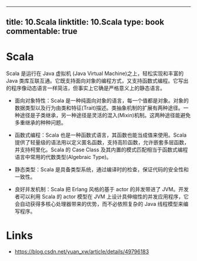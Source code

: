 
---
title: 10.Scala
linktitle: 10.Scala
type: book
commentable: true
---

# Scala

Scala 是运行在 Java 虚拟机 (Java Virtual Machine)之上，轻松实现和丰富的 Java 类库互联互通。它既支持面向对象的编程方式，又支持函数式编程。它写出的程序像动态语言一样简洁，但事实上它确是严格意义上的静态语言。

- 面向对象特性：Scala 是一种纯面向对象的语言，每一个值都是对象。对象的数据类型以及行为由类和特征(Trait)描述。类抽象机制的扩展有两种途径。一种途径是子类继承，另一种途径是灵活的混入(Mixin)机制。这两种途径能避免多重继承的种种问题。

- 函数式编程：Scala 也是一种函数式语言，其函数也能当成值来使用。Scala 提供了轻量级的语法用以定义匿名函数，支持高阶函数，允许嵌套多层函数，并支持柯里化。Scala 的 Case Class 及其内置的模式匹配相当于函数式编程语言中常用的代数类型(Algebraic Type)。

- 静态类型：Scala 是具备类型系统，通过编译时的检查，保证代码的安全性和一致性。

- 良好并发机制：Scala 把 Erlang 风格的基于 actor 的并发带进了 JVM。开发者可以利用 Scala 的 actor 模型在 JVM 上设计具伸缩性的并发应用程序，它会自动获得多核心处理器带来的优势，而不必依照复杂的 Java 线程模型来编写程序。

# Links

- https://blog.csdn.net/yuan_xw/article/details/49796183

    